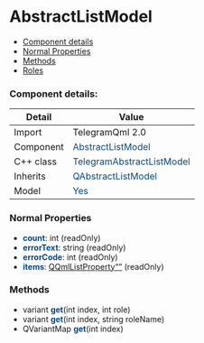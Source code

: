 # AbstractListModel

 * [Component details](#component-details)
 * [Normal Properties](#normal-properties)
 * [Methods](#methods)
 * [Roles](#roles)


### Component details:

|Detail|Value|
|------|-----|
|Import|TelegramQml 2.0|
|Component|<font color='#074885'>AbstractListModel</font>|
|C++ class|<font color='#074885'>TelegramAbstractListModel</font>|
|Inherits|<font color='#074885'>QAbstractListModel</font>|
|Model|<font color='#074885'>Yes</font>|



### Normal Properties

* <font color='#074885'><b>count</b></font>: int (readOnly)
* <font color='#074885'><b>errorText</b></font>: string (readOnly)
* <font color='#074885'><b>errorCode</b></font>: int (readOnly)
* <font color='#074885'><b>items</b></font>: [QQmlListProperty<Q>](https://github.com/Aseman-Land/libqtelegram-aseman-edition/blob/API51/telegram/documents/types/qqmllistproperty<q>.md) (readOnly)


### Methods

 * variant <font color='#074885'><b>get</b></font>(int index, int role)
 * variant <font color='#074885'><b>get</b></font>(int index, string roleName)
 * QVariantMap <font color='#074885'><b>get</b></font>(int index)



